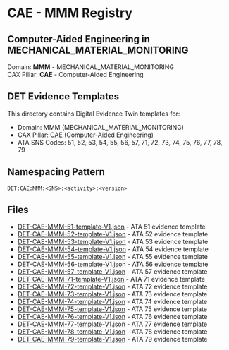 # CAE - MMM Registry

## Computer-Aided Engineering in MECHANICAL_MATERIAL_MONITORING

Domain: **MMM** - MECHANICAL_MATERIAL_MONITORING  
CAX Pillar: **CAE** - Computer-Aided Engineering

## DET Evidence Templates

This directory contains Digital Evidence Twin templates for:
- Domain: MMM (MECHANICAL_MATERIAL_MONITORING)
- CAX Pillar: CAE (Computer-Aided Engineering)
- ATA SNS Codes: 51, 52, 53, 54, 55, 56, 57, 71, 72, 73, 74, 75, 76, 77, 78, 79

## Namespacing Pattern
```
DET:CAE:MMM:<SNS>:<activity>:<version>
```

## Files
- [DET-CAE-MMM-51-template-V1.json](DET-CAE-MMM-51-template-V1.json) - ATA 51 evidence template
- [DET-CAE-MMM-52-template-V1.json](DET-CAE-MMM-52-template-V1.json) - ATA 52 evidence template
- [DET-CAE-MMM-53-template-V1.json](DET-CAE-MMM-53-template-V1.json) - ATA 53 evidence template
- [DET-CAE-MMM-54-template-V1.json](DET-CAE-MMM-54-template-V1.json) - ATA 54 evidence template
- [DET-CAE-MMM-55-template-V1.json](DET-CAE-MMM-55-template-V1.json) - ATA 55 evidence template
- [DET-CAE-MMM-56-template-V1.json](DET-CAE-MMM-56-template-V1.json) - ATA 56 evidence template
- [DET-CAE-MMM-57-template-V1.json](DET-CAE-MMM-57-template-V1.json) - ATA 57 evidence template
- [DET-CAE-MMM-71-template-V1.json](DET-CAE-MMM-71-template-V1.json) - ATA 71 evidence template
- [DET-CAE-MMM-72-template-V1.json](DET-CAE-MMM-72-template-V1.json) - ATA 72 evidence template
- [DET-CAE-MMM-73-template-V1.json](DET-CAE-MMM-73-template-V1.json) - ATA 73 evidence template
- [DET-CAE-MMM-74-template-V1.json](DET-CAE-MMM-74-template-V1.json) - ATA 74 evidence template
- [DET-CAE-MMM-75-template-V1.json](DET-CAE-MMM-75-template-V1.json) - ATA 75 evidence template
- [DET-CAE-MMM-76-template-V1.json](DET-CAE-MMM-76-template-V1.json) - ATA 76 evidence template
- [DET-CAE-MMM-77-template-V1.json](DET-CAE-MMM-77-template-V1.json) - ATA 77 evidence template
- [DET-CAE-MMM-78-template-V1.json](DET-CAE-MMM-78-template-V1.json) - ATA 78 evidence template
- [DET-CAE-MMM-79-template-V1.json](DET-CAE-MMM-79-template-V1.json) - ATA 79 evidence template
